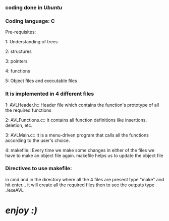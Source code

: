 ### coding done in _Ubuntu_

### Coding language: C

Pre-requisites: 

1: Understanding of trees

2: structures

3: pointers

4: functions

5: Object files and executable files





### It is implemented in 4 different files

1: AVLHeader.h:: Header file which contains the function's prototype of all the required functions

2: AVLFunctions.c:: It contains all function definitions like insertions, deletion, etc.

3: AVLMain.c:: It is a menu-driven program that calls all the functions according to the user's choice.

4: makefile:: Every time we make some changes in either of the files we have to make an object file again. makefile helps us to update the object file 


### Directives to use makefile: 

in cmd and in the directory where all the 4 files are present type "make" and hit enter... it will create all the required files
then to see the outputs type ./exeAVL 

# _enjoy :)_
